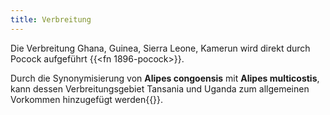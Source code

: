 ```yaml
---
title: Verbreitung
---
```


Die Verbreitung Ghana, Guinea, Sierra Leone, Kamerun wird direkt durch Pocock aufgeführt {{<fn 1896-pocock>}}.

Durch die Synonymisierung von **Alipes congoensis** mit **Alipes multicostis**, kann dessen Verbreitungsgebiet Tansania und Uganda zum allgemeinen Vorkommen hinzugefügt werden{{<fn chilobase-congoensis>}}.